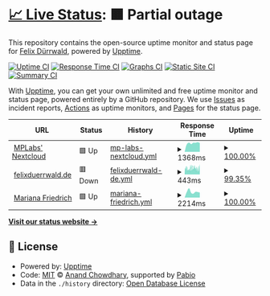 # [📈 Live Status](https://status.mplabs.cloud): <!--live status--> **🟧 Partial outage**

This repository contains the open-source uptime monitor and status page for [Felix Dürrwald](https://www.mplabs.de/), powered by [Upptime](https://github.com/upptime/upptime).

[![Uptime CI](https://github.com/mplabs/upptime/workflows/Uptime%20CI/badge.svg)](https://github.com/mplabs/upptime/actions?query=workflow%3A%22Uptime+CI%22)
[![Response Time CI](https://github.com/mplabs/upptime/workflows/Response%20Time%20CI/badge.svg)](https://github.com/mplabs/upptime/actions?query=workflow%3A%22Response+Time+CI%22)
[![Graphs CI](https://github.com/mplabs/upptime/workflows/Graphs%20CI/badge.svg)](https://github.com/mplabs/upptime/actions?query=workflow%3A%22Graphs+CI%22)
[![Static Site CI](https://github.com/mplabs/upptime/workflows/Static%20Site%20CI/badge.svg)](https://github.com/mplabs/upptime/actions?query=workflow%3A%22Static+Site+CI%22)
[![Summary CI](https://github.com/mplabs/upptime/workflows/Summary%20CI/badge.svg)](https://github.com/mplabs/upptime/actions?query=workflow%3A%22Summary+CI%22)

With [Upptime](https://upptime.js.org), you can get your own unlimited and free uptime monitor and status page, powered entirely by a GitHub repository. We use [Issues](https://github.com/mplabs/upptime/issues) as incident reports, [Actions](https://github.com/mplabs/upptime/actions) as uptime monitors, and [Pages](https://status.mplabs.cloud) for the status page.

<!--start: status pages-->
<!-- This summary is generated by Upptime (https://github.com/upptime/upptime) -->
<!-- Do not edit this manually, your changes will be overwritten -->
<!-- prettier-ignore -->
| URL | Status | History | Response Time | Uptime |
| --- | ------ | ------- | ------------- | ------ |
| <img alt="" src="https://icons.duckduckgo.com/ip3/nextcloud.mplabs.cloud.ico" height="13"> [MPLabs' Nextcloud](https://nextcloud.mplabs.cloud) | 🟩 Up | [mp-labs-nextcloud.yml](https://github.com/mplabs/upptime/commits/HEAD/history/mp-labs-nextcloud.yml) | <details><summary><img alt="Response time graph" src="./graphs/mp-labs-nextcloud/response-time-week.png" height="20"> 1368ms</summary><br><a href="https://status.mplabs.cloud/history/mp-labs-nextcloud"><img alt="Response time 1150" src="https://img.shields.io/endpoint?url=https%3A%2F%2Fraw.githubusercontent.com%2Fmplabs%2Fupptime%2FHEAD%2Fapi%2Fmp-labs-nextcloud%2Fresponse-time.json"></a><br><a href="https://status.mplabs.cloud/history/mp-labs-nextcloud"><img alt="24-hour response time 1379" src="https://img.shields.io/endpoint?url=https%3A%2F%2Fraw.githubusercontent.com%2Fmplabs%2Fupptime%2FHEAD%2Fapi%2Fmp-labs-nextcloud%2Fresponse-time-day.json"></a><br><a href="https://status.mplabs.cloud/history/mp-labs-nextcloud"><img alt="7-day response time 1368" src="https://img.shields.io/endpoint?url=https%3A%2F%2Fraw.githubusercontent.com%2Fmplabs%2Fupptime%2FHEAD%2Fapi%2Fmp-labs-nextcloud%2Fresponse-time-week.json"></a><br><a href="https://status.mplabs.cloud/history/mp-labs-nextcloud"><img alt="30-day response time 1264" src="https://img.shields.io/endpoint?url=https%3A%2F%2Fraw.githubusercontent.com%2Fmplabs%2Fupptime%2FHEAD%2Fapi%2Fmp-labs-nextcloud%2Fresponse-time-month.json"></a><br><a href="https://status.mplabs.cloud/history/mp-labs-nextcloud"><img alt="1-year response time 1150" src="https://img.shields.io/endpoint?url=https%3A%2F%2Fraw.githubusercontent.com%2Fmplabs%2Fupptime%2FHEAD%2Fapi%2Fmp-labs-nextcloud%2Fresponse-time-year.json"></a></details> | <details><summary><a href="https://status.mplabs.cloud/history/mp-labs-nextcloud">100.00%</a></summary><a href="https://status.mplabs.cloud/history/mp-labs-nextcloud"><img alt="All-time uptime 99.81%" src="https://img.shields.io/endpoint?url=https%3A%2F%2Fraw.githubusercontent.com%2Fmplabs%2Fupptime%2FHEAD%2Fapi%2Fmp-labs-nextcloud%2Fuptime.json"></a><br><a href="https://status.mplabs.cloud/history/mp-labs-nextcloud"><img alt="24-hour uptime 100.00%" src="https://img.shields.io/endpoint?url=https%3A%2F%2Fraw.githubusercontent.com%2Fmplabs%2Fupptime%2FHEAD%2Fapi%2Fmp-labs-nextcloud%2Fuptime-day.json"></a><br><a href="https://status.mplabs.cloud/history/mp-labs-nextcloud"><img alt="7-day uptime 100.00%" src="https://img.shields.io/endpoint?url=https%3A%2F%2Fraw.githubusercontent.com%2Fmplabs%2Fupptime%2FHEAD%2Fapi%2Fmp-labs-nextcloud%2Fuptime-week.json"></a><br><a href="https://status.mplabs.cloud/history/mp-labs-nextcloud"><img alt="30-day uptime 100.00%" src="https://img.shields.io/endpoint?url=https%3A%2F%2Fraw.githubusercontent.com%2Fmplabs%2Fupptime%2FHEAD%2Fapi%2Fmp-labs-nextcloud%2Fuptime-month.json"></a><br><a href="https://status.mplabs.cloud/history/mp-labs-nextcloud"><img alt="1-year uptime 99.81%" src="https://img.shields.io/endpoint?url=https%3A%2F%2Fraw.githubusercontent.com%2Fmplabs%2Fupptime%2FHEAD%2Fapi%2Fmp-labs-nextcloud%2Fuptime-year.json"></a></details>
| <img alt="" src="https://icons.duckduckgo.com/ip3/www.felixduerrwald.de.ico" height="13"> [felixduerrwald.de](https://www.felixduerrwald.de) | 🟥 Down | [felixduerrwald-de.yml](https://github.com/mplabs/upptime/commits/HEAD/history/felixduerrwald-de.yml) | <details><summary><img alt="Response time graph" src="./graphs/felixduerrwald-de/response-time-week.png" height="20"> 443ms</summary><br><a href="https://status.mplabs.cloud/history/felixduerrwald-de"><img alt="Response time 579" src="https://img.shields.io/endpoint?url=https%3A%2F%2Fraw.githubusercontent.com%2Fmplabs%2Fupptime%2FHEAD%2Fapi%2Ffelixduerrwald-de%2Fresponse-time.json"></a><br><a href="https://status.mplabs.cloud/history/felixduerrwald-de"><img alt="24-hour response time 441" src="https://img.shields.io/endpoint?url=https%3A%2F%2Fraw.githubusercontent.com%2Fmplabs%2Fupptime%2FHEAD%2Fapi%2Ffelixduerrwald-de%2Fresponse-time-day.json"></a><br><a href="https://status.mplabs.cloud/history/felixduerrwald-de"><img alt="7-day response time 443" src="https://img.shields.io/endpoint?url=https%3A%2F%2Fraw.githubusercontent.com%2Fmplabs%2Fupptime%2FHEAD%2Fapi%2Ffelixduerrwald-de%2Fresponse-time-week.json"></a><br><a href="https://status.mplabs.cloud/history/felixduerrwald-de"><img alt="30-day response time 475" src="https://img.shields.io/endpoint?url=https%3A%2F%2Fraw.githubusercontent.com%2Fmplabs%2Fupptime%2FHEAD%2Fapi%2Ffelixduerrwald-de%2Fresponse-time-month.json"></a><br><a href="https://status.mplabs.cloud/history/felixduerrwald-de"><img alt="1-year response time 579" src="https://img.shields.io/endpoint?url=https%3A%2F%2Fraw.githubusercontent.com%2Fmplabs%2Fupptime%2FHEAD%2Fapi%2Ffelixduerrwald-de%2Fresponse-time-year.json"></a></details> | <details><summary><a href="https://status.mplabs.cloud/history/felixduerrwald-de">99.35%</a></summary><a href="https://status.mplabs.cloud/history/felixduerrwald-de"><img alt="All-time uptime 0.00%" src="https://img.shields.io/endpoint?url=https%3A%2F%2Fraw.githubusercontent.com%2Fmplabs%2Fupptime%2FHEAD%2Fapi%2Ffelixduerrwald-de%2Fuptime.json"></a><br><a href="https://status.mplabs.cloud/history/felixduerrwald-de"><img alt="24-hour uptime 99.99%" src="https://img.shields.io/endpoint?url=https%3A%2F%2Fraw.githubusercontent.com%2Fmplabs%2Fupptime%2FHEAD%2Fapi%2Ffelixduerrwald-de%2Fuptime-day.json"></a><br><a href="https://status.mplabs.cloud/history/felixduerrwald-de"><img alt="7-day uptime 99.35%" src="https://img.shields.io/endpoint?url=https%3A%2F%2Fraw.githubusercontent.com%2Fmplabs%2Fupptime%2FHEAD%2Fapi%2Ffelixduerrwald-de%2Fuptime-week.json"></a><br><a href="https://status.mplabs.cloud/history/felixduerrwald-de"><img alt="30-day uptime 99.65%" src="https://img.shields.io/endpoint?url=https%3A%2F%2Fraw.githubusercontent.com%2Fmplabs%2Fupptime%2FHEAD%2Fapi%2Ffelixduerrwald-de%2Fuptime-month.json"></a><br><a href="https://status.mplabs.cloud/history/felixduerrwald-de"><img alt="1-year uptime 0.00%" src="https://img.shields.io/endpoint?url=https%3A%2F%2Fraw.githubusercontent.com%2Fmplabs%2Fupptime%2FHEAD%2Fapi%2Ffelixduerrwald-de%2Fuptime-year.json"></a></details>
| <img alt="" src="https://icons.duckduckgo.com/ip3/www.mariana-friedri.ch.ico" height="13"> [Mariana Friedrich](https://www.mariana-friedri.ch) | 🟩 Up | [mariana-friedrich.yml](https://github.com/mplabs/upptime/commits/HEAD/history/mariana-friedrich.yml) | <details><summary><img alt="Response time graph" src="./graphs/mariana-friedrich/response-time-week.png" height="20"> 2214ms</summary><br><a href="https://status.mplabs.cloud/history/mariana-friedrich"><img alt="Response time 1476" src="https://img.shields.io/endpoint?url=https%3A%2F%2Fraw.githubusercontent.com%2Fmplabs%2Fupptime%2FHEAD%2Fapi%2Fmariana-friedrich%2Fresponse-time.json"></a><br><a href="https://status.mplabs.cloud/history/mariana-friedrich"><img alt="24-hour response time 1965" src="https://img.shields.io/endpoint?url=https%3A%2F%2Fraw.githubusercontent.com%2Fmplabs%2Fupptime%2FHEAD%2Fapi%2Fmariana-friedrich%2Fresponse-time-day.json"></a><br><a href="https://status.mplabs.cloud/history/mariana-friedrich"><img alt="7-day response time 2214" src="https://img.shields.io/endpoint?url=https%3A%2F%2Fraw.githubusercontent.com%2Fmplabs%2Fupptime%2FHEAD%2Fapi%2Fmariana-friedrich%2Fresponse-time-week.json"></a><br><a href="https://status.mplabs.cloud/history/mariana-friedrich"><img alt="30-day response time 1944" src="https://img.shields.io/endpoint?url=https%3A%2F%2Fraw.githubusercontent.com%2Fmplabs%2Fupptime%2FHEAD%2Fapi%2Fmariana-friedrich%2Fresponse-time-month.json"></a><br><a href="https://status.mplabs.cloud/history/mariana-friedrich"><img alt="1-year response time 1476" src="https://img.shields.io/endpoint?url=https%3A%2F%2Fraw.githubusercontent.com%2Fmplabs%2Fupptime%2FHEAD%2Fapi%2Fmariana-friedrich%2Fresponse-time-year.json"></a></details> | <details><summary><a href="https://status.mplabs.cloud/history/mariana-friedrich">100.00%</a></summary><a href="https://status.mplabs.cloud/history/mariana-friedrich"><img alt="All-time uptime 98.59%" src="https://img.shields.io/endpoint?url=https%3A%2F%2Fraw.githubusercontent.com%2Fmplabs%2Fupptime%2FHEAD%2Fapi%2Fmariana-friedrich%2Fuptime.json"></a><br><a href="https://status.mplabs.cloud/history/mariana-friedrich"><img alt="24-hour uptime 100.00%" src="https://img.shields.io/endpoint?url=https%3A%2F%2Fraw.githubusercontent.com%2Fmplabs%2Fupptime%2FHEAD%2Fapi%2Fmariana-friedrich%2Fuptime-day.json"></a><br><a href="https://status.mplabs.cloud/history/mariana-friedrich"><img alt="7-day uptime 100.00%" src="https://img.shields.io/endpoint?url=https%3A%2F%2Fraw.githubusercontent.com%2Fmplabs%2Fupptime%2FHEAD%2Fapi%2Fmariana-friedrich%2Fuptime-week.json"></a><br><a href="https://status.mplabs.cloud/history/mariana-friedrich"><img alt="30-day uptime 100.00%" src="https://img.shields.io/endpoint?url=https%3A%2F%2Fraw.githubusercontent.com%2Fmplabs%2Fupptime%2FHEAD%2Fapi%2Fmariana-friedrich%2Fuptime-month.json"></a><br><a href="https://status.mplabs.cloud/history/mariana-friedrich"><img alt="1-year uptime 98.59%" src="https://img.shields.io/endpoint?url=https%3A%2F%2Fraw.githubusercontent.com%2Fmplabs%2Fupptime%2FHEAD%2Fapi%2Fmariana-friedrich%2Fuptime-year.json"></a></details>

<!--end: status pages-->

[**Visit our status website →**](https://status.mplabs.cloud)

## 📄 License

- Powered by: [Upptime](https://github.com/upptime/upptime)
- Code: [MIT](./LICENSE) © [Anand Chowdhary](https://anandchowdhary.com), supported by [Pabio](https://pabio.com)
- Data in the `./history` directory: [Open Database License](https://opendatacommons.org/licenses/odbl/1-0/)
